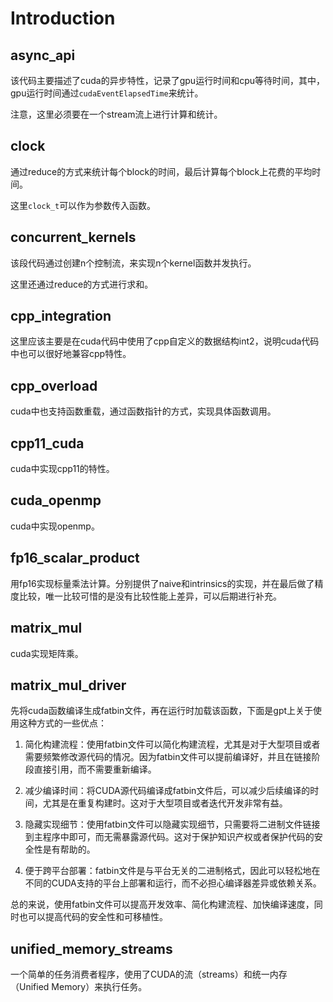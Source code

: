 # Introduction

## async_api

该代码主要描述了cuda的异步特性，记录了gpu运行时间和cpu等待时间，其中，gpu运行时间通过`cudaEventElapsedTime`来统计。

注意，这里必须要在一个stream流上进行计算和统计。

## clock

通过reduce的方式来统计每个block的时间，最后计算每个block上花费的平均时间。

这里`clock_t`可以作为参数传入函数。

## concurrent_kernels

该段代码通过创建n个控制流，来实现n个kernel函数并发执行。

这里还通过reduce的方式进行求和。

## cpp_integration

这里应该主要是在cuda代码中使用了cpp自定义的数据结构int2，说明cuda代码中也可以很好地兼容cpp特性。

## cpp_overload

cuda中也支持函数重载，通过函数指针的方式，实现具体函数调用。

## cpp11_cuda

cuda中实现cpp11的特性。

## cuda_openmp

cuda中实现openmp。

## fp16_scalar_product

用fp16实现标量乘法计算。分别提供了naive和intrinsics的实现，并在最后做了精度比较，唯一比较可惜的是没有比较性能上差异，可以后期进行补充。

## matrix_mul

cuda实现矩阵乘。

## matrix_mul_driver

先将cuda函数编译生成fatbin文件，再在运行时加载该函数，下面是gpt上关于使用这种方式的一些优点：

1. 简化构建流程：使用fatbin文件可以简化构建流程，尤其是对于大型项目或者需要频繁修改源代码的情况。因为fatbin文件可以提前编译好，并且在链接阶段直接引用，而不需要重新编译。

2. 减少编译时间：将CUDA源代码编译成fatbin文件后，可以减少后续编译的时间，尤其是在重复构建时。这对于大型项目或者迭代开发非常有益。

3. 隐藏实现细节：使用fatbin文件可以隐藏实现细节，只需要将二进制文件链接到主程序中即可，而无需暴露源代码。这对于保护知识产权或者保护代码的安全性是有帮助的。

4. 便于跨平台部署：fatbin文件是与平台无关的二进制格式，因此可以轻松地在不同的CUDA支持的平台上部署和运行，而不必担心编译器差异或依赖关系。

总的来说，使用fatbin文件可以提高开发效率、简化构建流程、加快编译速度，同时也可以提高代码的安全性和可移植性。

## unified_memory_streams

一个简单的任务消费者程序，使用了CUDA的流（streams）和统一内存（Unified Memory）来执行任务。
